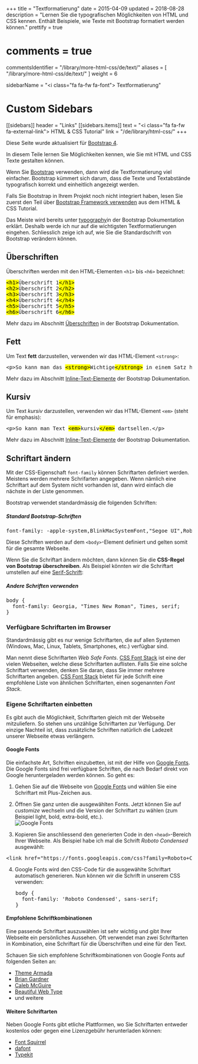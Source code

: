 +++
title = "Textformatierung"
date = 2015-04-09
updated = 2018-08-28
description = "Lernen Sie die typografischen Möglichkeiten von HTML und CSS kennen. Enthält Beispiele, wie Texte mit Bootstrap formatiert werden können."
prettify = true
# comments = true
commentsIdentifier = "/library/more-html-css/de/text/"
aliases = [ 
  "/library/more-html-css/de/text/" 
]
weight = 6

sidebarName = "<i class=\"fa fa-fw fa-font\"></i> Textformatierung"

# Custom Sidebars
[[sidebars]]
header = "Links"
[[sidebars.items]]
text = "<i class=\"fa fa-fw fa-external-link\"></i> HTML & CSS Tutorial"
link = "/de/library/html-css/"
+++

<div class="alert alert-info">
Diese Seite wurde aktualisiert für <a href="https://getbootstrap.com/" class="alert-link">Bootstrap 4</a>. 
</div>

In diesem Teile lernen Sie Möglichkeiten kennen, wie Sie mit HTML und CSS Texte gestalten können.

Wenn Sie [Bootstrap](https://getbootstrap.com/) verwenden, dann wird die Textformatierung viel einfacher. Bootstrap kümmert sich darum, dass die Texte und Textabstände typografisch korrekt und einheitlich angezeigt werden.

<div class="alert alert-warning">
Falls Sie Bootstrap in Ihrem Projekt noch nicht integriert haben, lesen Sie zuerst den Teil über <a href="/library/html-css/de/part7/" class="alert-link">Bootstrap Framework verwenden</a> aus dem HTML &amp; CSS Tutorial.
</div>

Das Meiste wird bereits unter [typography](https://getbootstrap.com/docs/4.1/content/typography/)in der Bootstrap Dokumentation erklärt. Deshalb werde ich nur auf die wichtigsten Textformatierungen eingehen. Schliesslich zeige ich auf, wie Sie die Standardschrift von Bootstrap verändern können.


## Überschriften

Überschriften werden mit den HTML-Elementen `<h1>` bis `<h6>` bezeichnet:

<pre class="prettyprint lang-html">
<mark>&lt;h1></mark>Überschrift 1<mark>&lt;/h1></mark>
<mark>&lt;h2></mark>Überschrift 2<mark>&lt;/h2></mark>
<mark>&lt;h3></mark>Überschrift 3<mark>&lt;/h3></mark>
<mark>&lt;h4></mark>Überschrift 4<mark>&lt;/h4></mark>
<mark>&lt;h5></mark>Überschrift 5<mark>&lt;/h5></mark>
<mark>&lt;h6></mark>Überschrift 6<mark>&lt;/h6></mark>
</pre>

Mehr dazu im Abschnitt [Überschriften](https://getbootstrap.com/docs/4.1/content/typography/#headings) in der Bootstrap Dokumentation.


## Fett

Um Text **fett** darzustellen, verwenden wir das HTML-Element `<strong>`:

<pre class="prettyprint lang-html">
&lt;p>So kann man das <mark>&lt;strong></mark>Wichtige<mark>&lt;/strong></mark> in einem Satz hervorheben.&lt;/p>
</pre>

Mehr dazu im Abschnitt [Inline-Text-Elemente](https://getbootstrap.com/docs/4.1/content/typography/#inline-text-elements) der Bootstrap Dokumentation.


## Kursiv

Um Text *kursiv* darzustellen, verwenden wir das HTML-Element `<em>` (steht für emphasis):

<pre class="prettyprint lang-html">
&lt;p>So kann man Text <mark>&lt;em></mark>kursiv<mark>&lt;/em></mark> dartsellen.&lt;/p>
</pre>

Mehr dazu im Abschnitt [Inline-Text-Elemente](https://getbootstrap.com/docs/4.1/content/typography/#inline-text-elements) der Bootstrap Dokumentation.


## Schriftart ändern

Mit der CSS-Eigenschaft `font-family` können Schriftarten definiert werden. Meistens werden mehrere Schrifarten angegeben. Wenn nämlich eine Schriftart auf dem System nicht vorhanden ist, dann wird einfach die nächste in der Liste genommen.

Bootstrap verwendet standardmässig die folgenden Schriften:


##### Standard Bootstrap-Schriften

<pre class="prettyprint lang-css">
font-family: -apple-system,BlinkMacSystemFont,"Segoe UI",Roboto,"Helvetica Neue",Arial,sans-serif,"Apple Color Emoji","Segoe UI Emoji","Segoe UI Symbol","Noto Color Emoji";
</pre>

Diese Schriften werden auf dem `<body>`-Element definiert und gelten somit für die gesamte Webseite.

Wenn Sie die Schriftart ändern möchten, dann können Sie die **CSS-Regel von Bootstrap überschreiben**. Als Beispiel könnten wir die Schriftart umstellen auf eine [Serif-Schrift](http://de.wikipedia.org/wiki/Serife):


##### Andere Schriften verwenden

<pre class="prettyprint lang-css">
body {
  font-family: Georgia, "Times New Roman", Times, serif;
}
</pre>


### Verfügbare Schriftarten im Browser

Standardmässig gibt es nur wenige Schriftarten, die auf allen Systemen (Windows, Mac, Linux, Tablets, Smartphones, etc.) verfügbar sind.

Man nennt diese Schriftarten *Web Safe Fonts*. [CSS Font Stack](http://cssfontstack.com/) ist eine der vielen Webseiten, welche diese Schriftarten auflisten. Falls Sie eine solche Schriftart verwenden, denken Sie daran, dass Sie immer mehrere Schriftarten angeben. [CSS Font Stack](http://cssfontstack.com/) bietet für jede Schrift eine empfohlene Liste von ähnlichen Schriftarten, einen sogenannten *Font Stack*.


### Eigene Schriftarten einbetten

Es gibt auch die Möglichkeit, Schriftarten gleich mit der Webseite mitzuliefern. So stehen uns unzählige Schriftarten zur Verfügung. Der einzige Nachteil ist, dass zusätzliche Schriften natürlich die Ladezeit unserer Webseite etwas verlängern.


#### Google Fonts

Die einfachste Art, Schriften einzubetten, ist mit der Hilfe von [Google Fonts](https://www.google.com/fonts). Die Google Fonts sind frei verfügbare Schriften, die nach Bedarf direkt von Google heruntergeladen werden können. So geht es:

1. Gehen Sie auf die Webseite von [Google Fonts](https://www.google.com/fonts) und wählen Sie eine Schriftart mit Plus-Zeichen aus.   

2. Öffnen Sie ganz unten die ausgewählten Fonts. Jetzt können Sie auf *customize* wechseln und die Version der Schriftart zu wählen (zum Beispiel light, bold, extra-bold, etc.).   
![Google Fonts](google-fonts-selected.png)

3. Kopieren Sie anschliessend den generierten Code in den `<head>`-Bereich Ihrer Webseite. Als Beispiel habe ich mal die Schrift *Roboto Condensed* ausgewählt:   
<pre class="prettyprint lang-html">
&lt;link href="https://fonts.googleapis.com/css?family=Roboto+Condensed" rel="stylesheet" type="text/css">
</pre>

4. Google Fonts wird den CSS-Code für die ausgewählte Schriftart automatisch generieren. Nun können wir die Schrift in unserem CSS verwenden:   
<pre class="prettyprint lang-css">
   body {
     font-family: 'Roboto Condensed', sans-serif;
   }
</pre>


#### Empfohlene Schriftkombinationen

Eine passende Schriftart auszuwählen ist sehr wichtig und gibt Ihrer Webseite ein persönliches Aussehen. Oft verwendet man zwei Schriftarten in Kombination, eine Schriftart für die Überschriften und eine für den Text.

Schauen Sie sich empfohlene Schriftkombinationen von Google Fonts auf folgenden Seiten an:

* [Theme Armada](http://blog.themearmada.com/8-amazing-google-font-combinations/)
* [Brian Gardner](http://briangardner.com/google-font-combinations/)
* [Caleb McGuire](http://www.mrmcguire.com/10-useful-google-font-combinations-for-your-next-site/)
* [Beautiful Web Type](http://hellohappy.org/beautiful-web-type/)
* und weitere


#### Weitere Schriftarten

Neben Google Fonts gibt etliche Plattformen, wo Sie Schriftarten entweder kostenlos oder gegen eine Lizenzgebühr herunterladen können:

* [Font Squirrel](http://www.fontsquirrel.com/)
* [dafont](http://www.dafont.com/)
* [Typekit](https://typekit.com/)

